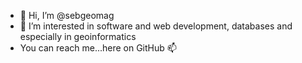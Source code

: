 - 👋 Hi, I’m @sebgeomag
- 👀 I’m interested in software and web development, databases and especially in geoinformatics
- You can reach me...here on GitHub 📫
